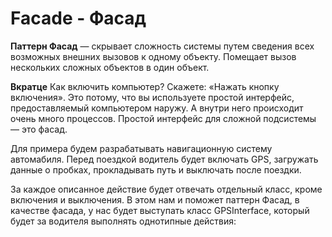 # Facade - Фасад

**Паттерн Фасад** — скрывает сложность системы путем сведения всех возможных
внешних вызовов к одному объекту. Помещает вызов нескольких сложных объектов в один объект.

**Вкратце** Как включить компьютер? Скажете: «Нажать кнопку включения». Это потому, что вы используете простой
интерфейс,
предоставляемый компьютером наружу. А внутри него происходит очень много процессов. Простой интерфейс для сложной
подсистемы — это фасад.

Для примера будем разрабатывать навигационную систему автомабиля. Перед поездкой водитель будет включать GPS,
загружать данные о пробках, прокладывать путь и выключать после поездки. 

За каждое описанное действие будет отвечать
отдельный класс, кроме включения и выключения. В этом нам и поможет паттерн Фасад, в качестве фасада, у нас будет
выступать класс
GPSInterface, который будет за водителя выполнять однотипные действия:

